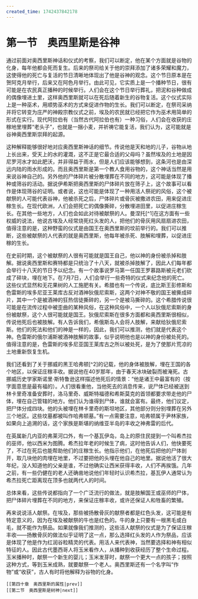 ```yaml
---
created_time: 1742437842178
---
```

# 第一节　奥西里斯是谷神

通过前面对奥西里斯神话和仪式的考察，我们可以断定，他在某个方面就是谷物的化身，每年他都会死而复生。后来的祭司给关于他的崇拜添加了诸多荣耀和魔力，这使得他的死亡与复活的节日清晰地体现出了他是谷神的观念。这个节日原本是在贺阿克月举行，后来又在阿色月举行。由此可见，它实质上是一个播种节日，很有可能是在农民真正播种的时候举行。人们会在这个节日举行葬礼，把泥和谷种做成的偶像埋进土里，这样奥西里斯就可以在死后随着新生的谷物复活。这个仪式实际上是一种巫术，用顺势巫术的方式来促进作物的生长。我们可以断定，在祭司采纳并将它转变为庄严的神殿宗教仪式之前，埃及的农民就已经把它作为巫术用简单的形式在实行。现代阿拉伯有（当然古代阿拉伯也有）一种习俗，人们会在收获的庄稼地里埋葬“老头子”，也就是一捆小麦，并祈祷它能复活，我们认为，这可能就是谷神奥西里斯崇拜的起源。

这种解释能够很好地对应奥西里斯神话的细节。传说他是天和地的儿子，谷物从地上长出来，受天上的水的灌溉，这不正是它最合适的父母吗？虽然埃及的土地是因尼罗河水才如此肥沃，并非得益于雨水，但是人们应该能够想到，这条河也是由深远内陆的雨水形成的。而且奥西里斯是第一个教人食用谷物的，这个神话当然是用来说谷神自己的。另外他的尸体碎片被分散埋葬在不同的地方，这可能是体现了播种或筛谷的活动。据说伊希斯把奥西里斯的尸体碎片放在筛子上，这个故事可以看作是体现筛谷的证明。或者说，这也可能是体现了一种用活人祭祀的风俗，这个被献祭的人可能代表谷神，他被杀死之后，尸体碎片或骨灰被撒进农田，用来促进庄稼生长。在现代欧洲，人们会把死亡的偶像撕碎，分散埋进田里，以促进庄稼生长。在其他一些地方，人们也会如此对待被献祭的人。曼涅托[^1]在这方面有一些权威的说法，他说古埃及人经常烧死红头发的人，把他们的骨灰用风扇扇进农田，值得注意的是，这种野蛮的仪式是由国王在奥西里斯的坟前举行的。我们可以推断，这些被献祭的人代表的就是奥西里斯，他每年被杀死、肢解和埋葬，以促进庄稼的生长。

在史前时期，这个被献祭的人很有可能就是国王自己，他以神的身份被杀掉和肢解。据说奥西里斯和赛特都是只统治了十八天，就被杀掉肢解了，因此人们每年都会举行十八天的节日予以纪念。有一个故事说罗马第一任国王罗慕路斯被元老们砍成了碎块，埋在地下。在7月7日，人们会举行一些奇特的仪式来纪念他的死亡。这些仪式显然和无花果树的人工施肥有关。希腊也有一个传说，底比斯王彭修斯和色雷斯的埃多尼亚王莱库古反对酒神狄俄尼索斯，这两个对神不敬的国王被撕成碎片，其中一个是被酒神的狂热信徒撕碎的，另一个是被马撕碎的。这个希腊传说很可能是在流传过程中被歪曲的某种风俗，在这种风俗中，一个人以狄俄尼索斯的身份被献祭，这个人很可能就是国王。狄俄尼索斯在很多方面都和奥西里斯很相似，传说他死后也被肢解。有人告诉我们，希俄斯岛人会将人肢解，来献给狄俄尼索斯。他们的死法和他们的神是一样的，因此，我们可以推测，他们就是代表这个神。色雷斯的俄尔浦斯被酒神肢解的故事，似乎说明他也是以神的身份被处死的。值得注意的是，色雷斯的埃多尼亚国王莱库古之所以被处死，是为了使那片荒凉的土地重新恢复生机。

我们还看到了关于挪威的黑王哈弗顿[^2]的记载，他的身体被肢解，埋在王国的各个地区，以保证庄稼丰收。据说他在40岁那年，由于春天冰块破裂而被淹死。古挪威历史学家斯诺里·斯特鲁逊这样描述他死后的情景：“他是诸王中最富有的（按字面意思是最有福的）。人们很看重他，当他死去的消息传来，说尸体已经被送到林卡里奇准备安葬时，洛马里奇、威斯特福德和希斯莫克的首领都要求带走他的尸体，埋在自己管辖的地方。他们认为谁得到尸体，谁就会富有。最终，他们议定，把尸体分成四块。他的头被埋在林卡里奇的斯坦地区，其他部分则分别埋葬在另外三个地区。这些坟墓都被叫作哈弗顿墓。”有一点需要注意，哈弗顿属于尹林家族，如果向上追溯的话，这个家族是斯堪的纳维亚半岛的丰收之神弗雷的后代。

在英属新几内亚的弗莱河口外，有一个基瓦伊岛，岛上的原住民提到一个叫希杰拉的巫师，他以西米为图腾。希杰拉年老的时候生了病，这时他告诉人们，他快要死了，不过在死后也能帮助他们的庄稼生长。他指示他们，在他死后把他的尸体剖开，取几块他的肉埋在地里，不过要把他的头埋在他自己的地里。据说他活了很大年纪，没人知道他的父亲是谁，不过他确实让西米获得丰收，人们不再挨饿。几年之前，有一些仍健在的老人还确凿地说他们年轻时认识希杰拉，基瓦伊人通常认为希杰拉死亡距离现在顶多也就两代人的时间。

总体来看，这些传说都指向了一个广泛流行的做法，就是肢解国王或巫师的尸体，把尸体碎片埋葬在不同的地方，来保证庄稼丰收，或许还保证人和牲畜的繁殖。

再来说说活人献祭。在埃及，那些被扬散骨灰的献祭者都是红色头发，这可能是有特定意义的，因为在埃及被献祭的牛也是红色的。牛的身上只要有一根黑毛或白毛，就不能作为祭品。如果就像我们推测的，这些活人献祭的仪式是为了保证庄稼丰收——扬散骨灰的做法似乎证明了这一点，那么选择红头发的人作为祭品，应该是体现了他是作为红润谷粒精灵的代表。用活人来代表神，当然要选择和神有相似特征的人。因此古代墨西哥人将玉米看作人，从播种到收获经历了整个生命过程。玉米播种时，献祭一个新生的婴儿；玉米发芽时，献祭一个更大一点的孩子；按照这种方式，等到玉米成熟，就要献祭一个老人。奥西里斯还有一个名字叫“作物”或“收获”，古人有时将他解释为谷物的化身。

```booknav
[[第四十章　奥西里斯的属性|prev]]
[[第二节　奥西里斯是树神|next]]
```